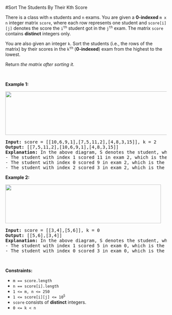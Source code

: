 #Sort The Students By Their Kth Score
<p>There is a class with <code>m</code> students and <code>n</code> exams. You are given a <strong>0-indexed</strong> <code>m x n</code> integer matrix <code>score</code>, where each row represents one student and <code>score[i][j]</code> denotes the score the <code>i<sup>th</sup></code> student got in the <code>j<sup>th</sup></code> exam. The matrix <code>score</code> contains <strong>distinct</strong> integers only.</p>
<p>You are also given an integer <code>k</code>. Sort the students (i.e., the rows of the matrix) by their scores in the <code>k<sup>th</sup></code> (<strong>0-indexed</strong>) exam from the highest to the lowest.</p>
<p>Return <em>the matrix after sorting it.</em></p>
<p> </p>
<p><strong class="example">Example 1:</strong></p>
<img alt="" src="https://assets.leetcode.com/uploads/2022/11/30/example1.png" style="width:600px;height:136px"/>
<pre><strong>Input:</strong> score = [[10,6,9,1],[7,5,11,2],[4,8,3,15]], k = 2
<strong>Output:</strong> [[7,5,11,2],[10,6,9,1],[4,8,3,15]]
<strong>Explanation:</strong> In the above diagram, S denotes the student, while E denotes the exam.
- The student with index 1 scored 11 in exam 2, which is the highest score, so they got first place.
- The student with index 0 scored 9 in exam 2, which is the second highest score, so they got second place.
- The student with index 2 scored 3 in exam 2, which is the lowest score, so they got third place.
</pre>
<p><strong class="example">Example 2:</strong></p>
<img alt="" src="https://assets.leetcode.com/uploads/2022/11/30/example2.png" style="width:486px;height:121px"/>
<pre><strong>Input:</strong> score = [[3,4],[5,6]], k = 0
<strong>Output:</strong> [[5,6],[3,4]]
<strong>Explanation:</strong> In the above diagram, S denotes the student, while E denotes the exam.
- The student with index 1 scored 5 in exam 0, which is the highest score, so they got first place.
- The student with index 0 scored 3 in exam 0, which is the lowest score, so they got second place.
</pre>
<p> </p>
<p><strong>Constraints:</strong></p>
<ul>
<li><code>m == score.length</code></li>
<li><code>n == score[i].length</code></li>
<li><code>1 &lt;= m, n &lt;= 250</code></li>
<li><code>1 &lt;= score[i][j] &lt;= 10<sup>5</sup></code></li>
<li><code>score</code> consists of <strong>distinct</strong> integers.</li>
<li><code>0 &lt;= k &lt; n</code></li>
</ul>
